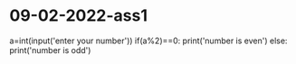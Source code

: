 # 09-02-2022-ass1
a=int(input('enter your number'))
if(a%2)==0:
 print('number is even')
else:
 print('number is odd')
